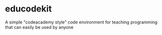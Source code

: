 # educodekit
A simple "codeacademy style" code environment for teaching programming that can easily be used by anyone
